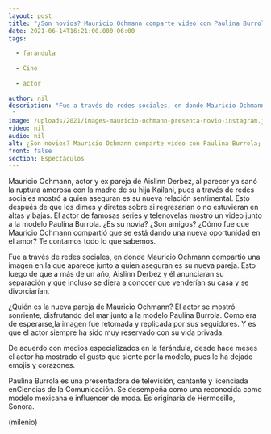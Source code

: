 ```yaml
---
layout: post
title: "¿Son novios? Mauricio Ochmann comparte video con Paulina Burrola; aseguran es su novia"
date: 2021-06-14T16:21:00.000-06:00
tags:
  
  - farandula
  
  - Cine
  
  - actor
  
author: nil
description: "Fue a través de redes sociales, en donde Mauricio Ochmann compartió una imagen en la que aparece junto a quien aseguran es su nueva pareja.  "
image: /uploads/2021/images-mauricio-ochmann-presenta-novio-instagram.jpg
video: nil
audio: nil
alt: ¿Son novios? Mauricio Ochmann comparte video con Paulina Burrola; aseguran es su novia
front: false
section: Espectáculos
---
```


Mauricio Ochmann, actor y ex pareja de Aislinn Derbez, al parecer ya sanó la ruptura amorosa con la madre de su hija Kailani, pues a través de redes sociales mostró a quien aseguran es su nueva relación sentimental. Esto después de que los dimes y diretes sobre si regresarían o no estuvieran en altas y bajas. El actor de famosas series y telenovelas mostró un video junto a la modelo Paulina Burrola. ¿Es su novia? ¿Son amigos? ¿Cómo fue que Mauricio Ochmann compartió que se está dando una nueva oportunidad en el amor? Te contamos todo lo que sabemos. 

Fue a través de redes sociales, en donde Mauricio Ochmann compartió una imagen en la que aparece junto a quien aseguran es su nueva pareja. Esto luego de que a más de un año, Aislinn Derbez y él anunciaran su separación y que incluso se diera a conocer que venderían su casa y se divorciarían. 

¿Quién es la nueva pareja de Mauricio Ochmann? El actor se mostró sonriente, disfrutando del mar junto a la modelo Paulina Burrola. Como era de esperarse,la imagen fue retomada y replicada por sus seguidores. Y es que el actor siempre ha sido muy reservado con su vida privada. 

De acuerdo con medios especializados en la farándula, desde hace meses el actor ha mostrado el gusto que siente por la modelo, pues le ha dejado emojis y corazones. 

Paulina Burrola es una presentadora de televisión, cantante y licenciada enCiencias de la Comunicación. Se desempeña como una reconocida como modelo mexicana e influencer de moda. Es originaria de Hermosillo, Sonora. 

(milenio)